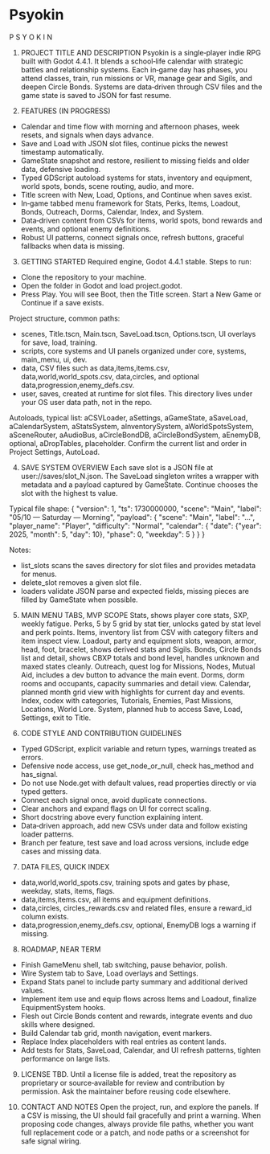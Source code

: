 # Psyokin

P S Y O K I N


1) PROJECT TITLE AND DESCRIPTION
Psyokin is a single‑player indie RPG built with Godot 4.4.1. It blends a school‑life calendar with strategic battles and relationship systems. Each in‑game day has phases, you attend classes, train, run missions or VR, manage gear and Sigils, and deepen Circle Bonds. Systems are data‑driven through CSV files and the game state is saved to JSON for fast resume.

2) FEATURES (IN PROGRESS)
* Calendar and time flow with morning and afternoon phases, week resets, and signals when days advance.
* Save and Load with JSON slot files, continue picks the newest timestamp automatically.
* GameState snapshot and restore, resilient to missing fields and older data, defensive loading.
* Typed GDScript autoload systems for stats, inventory and equipment, world spots, bonds, scene routing, audio, and more.
* Title screen with New, Load, Options, and Continue when saves exist.
* In‑game tabbed menu framework for Stats, Perks, Items, Loadout, Bonds, Outreach, Dorms, Calendar, Index, and System.
* Data‑driven content from CSVs for items, world spots, bond rewards and events, and optional enemy definitions.
* Robust UI patterns, connect signals once, refresh buttons, graceful fallbacks when data is missing.

3) GETTING STARTED
Required engine, Godot 4.4.1 stable.
Steps to run:
* Clone the repository to your machine.
* Open the folder in Godot and load project.godot.
* Press Play. You will see Boot, then the Title screen. Start a New Game or Continue if a save exists.

Project structure, common paths:
* scenes, Title.tscn, Main.tscn, SaveLoad.tscn, Options.tscn, UI overlays for save, load, training.
* scripts, core systems and UI panels organized under core, systems, main_menu, ui, dev.
* data, CSV files such as data,items,items.csv, data,world,world_spots.csv, data,circles, and optional data,progression,enemy_defs.csv.
* user, saves, created at runtime for slot files. This directory lives under your OS user data path, not in the repo.

Autoloads, typical list:
aCSVLoader, aSettings, aGameState, aSaveLoad, aCalendarSystem, aStatsSystem, aInventorySystem, aWorldSpotsSystem, aSceneRouter, aAudioBus, aCircleBondDB, aCircleBondSystem, aEnemyDB, optional, aDropTables, placeholder.
Confirm the current list and order in Project Settings, AutoLoad.

4) SAVE SYSTEM OVERVIEW
Each save slot is a JSON file at user://saves/slot_N.json. The SaveLoad singleton writes a wrapper with metadata and a payload captured by GameState. Continue chooses the slot with the highest ts value.

Typical file shape:
{
  "version": 1,
  "ts": 1730000000,
  "scene": "Main",
  "label": "05/10 — Saturday — Morning",
  "payload": {
    "scene": "Main",
    "label": "...",
    "player_name": "Player",
    "difficulty": "Normal",
    "calendar": {
      "date": {"year": 2025, "month": 5, "day": 10},
      "phase": 0,
      "weekday": 5
    }
  }
}

Notes:
* list_slots scans the saves directory for slot files and provides metadata for menus.
* delete_slot removes a given slot file.
* loaders validate JSON parse and expected fields, missing pieces are filled by GameState when possible.

5) MAIN MENU TABS, MVP SCOPE
Stats, shows player core stats, SXP, weekly fatigue.
Perks, 5 by 5 grid by stat tier, unlocks gated by stat level and perk points.
Items, inventory list from CSV with category filters and item inspect view.
Loadout, party and equipment slots, weapon, armor, head, foot, bracelet, shows derived stats and Sigils.
Bonds, Circle Bonds list and detail, shows CBXP totals and bond level, handles unknown and maxed states cleanly.
Outreach, quest log for Missions, Nodes, Mutual Aid, includes a dev button to advance the main event.
Dorms, dorm rooms and occupants, capacity summaries and detail view.
Calendar, planned month grid view with highlights for current day and events.
Index, codex with categories, Tutorials, Enemies, Past Missions, Locations, World Lore.
System, planned hub to access Save, Load, Settings, exit to Title.

6) CODE STYLE AND CONTRIBUTION GUIDELINES
* Typed GDScript, explicit variable and return types, warnings treated as errors.
* Defensive node access, use get_node_or_null, check has_method and has_signal.
* Do not use Node.get with default values, read properties directly or via typed getters.
* Connect each signal once, avoid duplicate connections.
* Clear anchors and expand flags on UI for correct scaling.
* Short docstring above every function explaining intent.
* Data‑driven approach, add new CSVs under data and follow existing loader patterns.
* Branch per feature, test save and load across versions, include edge cases and missing data.

7) DATA FILES, QUICK INDEX
* data,world,world_spots.csv, training spots and gates by phase, weekday, stats, items, flags.
* data,items,items.csv, all items and equipment definitions.
* data,circles, circles_rewards.csv and related files, ensure a reward_id column exists.
* data,progression,enemy_defs.csv, optional, EnemyDB logs a warning if missing.

8) ROADMAP, NEAR TERM
* Finish GameMenu shell, tab switching, pause behavior, polish.
* Wire System tab to Save, Load overlays and Settings.
* Expand Stats panel to include party summary and additional derived values.
* Implement item use and equip flows across Items and Loadout, finalize EquipmentSystem hooks.
* Flesh out Circle Bonds content and rewards, integrate events and duo skills where designed.
* Build Calendar tab grid, month navigation, event markers.
* Replace Index placeholders with real entries as content lands.
* Add tests for Stats, SaveLoad, Calendar, and UI refresh patterns, tighten performance on large lists.

9) LICENSE
TBD. Until a license file is added, treat the repository as proprietary or source‑available for review and contribution by permission. Ask the maintainer before reusing code elsewhere.

10) CONTACT AND NOTES
Open the project, run, and explore the panels. If a CSV is missing, the UI should fail gracefully and print a warning. When proposing code changes, always provide file paths, whether you want full replacement code or a patch, and node paths or a screenshot for safe signal wiring.
